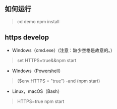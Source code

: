 ## 如何运行
> cd demo
> npm install 

## https develop
* Windows（cmd.exe）(注意：缺少空格是故意的。)
>   set HTTPS=true&&npm start
* Windows（Powershell）
>    ($env:HTTPS = "true") -and (npm start)
* Linux，macOS（Bash）
>   HTTPS=true npm start
